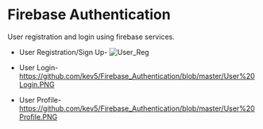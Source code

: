 # Firebase Authentication
User registration and login using firebase services.

* User Registration/Sign Up-
![User_Reg](https://raw.github.com/kev5/Firebase_Authentication/blob/master/User%20Registration.PNG)

* User Login-
https://github.com/kev5/Firebase_Authentication/blob/master/User%20Login.PNG

* User Profile-
https://github.com/kev5/Firebase_Authentication/blob/master/User%20Profile.PNG
